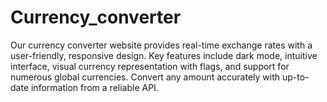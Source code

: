 # Currency_converter
Our currency converter website provides real-time exchange rates with a user-friendly, responsive design. Key features include dark mode, intuitive interface, visual currency representation with flags, and support for numerous global currencies. Convert any amount accurately with up-to-date information from a reliable API.
